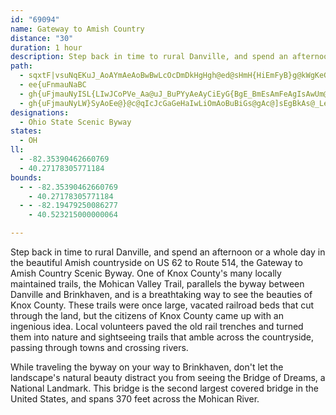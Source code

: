 ```yaml
---
id: "69094"
name: Gateway to Amish Country
distance: "30"
duration: 1 hour
description: Step back in time to rural Danville, and spend an afternoon or a whole day in the beautiful Amish countryside on US 62 to Rout 514, The Gateway Amish Country Scenic Byway.
path:
  - sqxtF|vsuNqEKuJ_AoAYmAeAoBwBwLcOcDmDkHgHgh@ed@sHmH{HiEmFyB}g@kWgKeGwFuCma@aRyCeBgGyGsGcIiCeEgHiKmA{BqD_MeDaK_AsB_HsKkAsB}AmDk@cAq@u@aO}Ja`@aViNoG_Aq@cC}BgSsLmKuGwAo@{Ac@y@Imr@m@{OLg^m@cCYcDeAsQuH_x@kZiPqGwDaA}Eg@sFWmEyAeOcKwFqEsBgDqHkNmDeGsCeD}DaDgLoImAq@eBm@}AY{Ec@sFAyCm@aEqBkAs@{D{CcEyBoAM{OFwCPyD@cBMyA_@cWuJkCo@qHm@iB[et@oXuKoDkB]_\gDcFsAuPqDsB_AkM{HcVoPiBm@oGy@yZeAiA[y@c@}E{DcAg@qEi@m[iAuNWiBMaB?sLe@sDI
  - ee{uFnmauNaBC
  - gh{uFjmauNyISL{LIwJCoPVe_Aa@uJ_BuPYyAeAyCiEyG{BgE_BmEsAmFeAgIsAwUm@_H[mCiAaGy@gDsB{F_C_FsQqY}BaGe@eBoBaKmDqUqFsS}@mEWaETyb@SmDiAmEu@gBsA{B
  - gh{uFjmauNyLW}SyAoEe@}@c@qIcJcGaGeHaIwLiOmAoBuBiGs@gAc@]sEgBkAs@_LeMmGwH}BmEeAeBiMyKcFwEsV{W}BmCyE_IcMeQgMgOqKwL}P_N}IcGiKsJuA_A_Bk@}BAoALgDl@oDbAoOvFmAh@eBfAcA^y@?_A_@qIuFkCkAiA_BeA{CuAkB}A{@}IwDgBaAoRiNaHsFsAw@uRwNg@e@{A_CiAuDUkDCeCX}OCeB_@cB_BkDy@m@yAi@yOBoBSYSgC}DoDcHBsA?q@BgCBkC@S?Q@g@?]A_@C]AYCUEi@EWCOCSCKCKIWW{@Ug@AEOYMWKMOUc@k@
designations:
  - Ohio State Scenic Byway
states:
  - OH
ll:
  - -82.35390462660769
  - 40.27178305771184
bounds:
  - - -82.35390462660769
    - 40.27178305771184
  - - -82.19479250086277
    - 40.523215000000064

---
```


Step back in time to rural Danville, and spend an afternoon or a whole day in the beautiful Amish countryside on US 62 to Route 514, the Gateway to Amish Country Scenic Byway. One of Knox County's many locally maintained trails, the Mohican Valley Trail, parallels the byway between Danville and Brinkhaven, and is a breathtaking way to see the beauties of Knox County. These trails were once large, vacated railroad beds that cut through the land, but the citizens of Knox County came up with an ingenious idea. Local volunteers paved the old rail trenches and turned them into nature and sightseeing trails that amble across the countryside, passing through towns and crossing rivers.

While traveling the byway on your way to Brinkhaven, don't let the landscape's natural beauty distract you from seeing the Bridge of Dreams, a National Landmark. This bridge is the second largest covered bridge in the United States, and spans 370 feet across the Mohican River.
